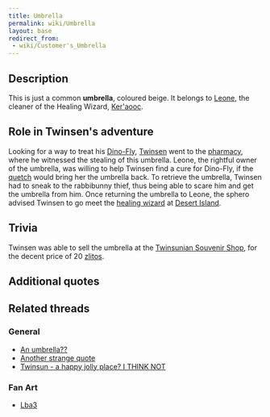 ```yaml
---
title: Umbrella
permalink: wiki/Umbrella
layout: base
redirect_from:
 - wiki/Customer's_Umbrella
---
```


## Description

This is just a common **umbrella**, coloured beige. It belongs to
[Leone](Leone "wikilink"), the cleaner of the Healing Wizard,
[Ker'aooc](Ker'aooc "wikilink").

## Role in Twinsen's adventure

Looking for a way to treat his [Dino-Fly](Dino-Fly "wikilink"),
[Twinsen](Twinsen "wikilink") went to the
[pharmacy](pharmacy "wikilink"), where he witnessed the stealing of this
umbrella. Leone, the rightful owner of the umbrella, was willing to help
Twinsen find a cure for Dino-Fly, if the [quetch](quetch "wikilink")
would bring her the umbrella back. To retrieve the umbrella, Twinsen had
to sneak to the rabbibunny thief, thus being able to scare him and get
the umbrella from him. Once returning the umbrella to Leone, the sphero
advised Twinsen to go meet the [healing wizard](Ker'aooc "wikilink") at
[Desert Island](Desert_Island "wikilink").

## Trivia

Twinsen was able to sell the umbrella at the [Twinsunian Souvenir
Shop](Twinsunian_Souvenir_Shop "wikilink"), for the decent price of 20
[zlitos](zlito "wikilink").

## Additional quotes

## Related threads

### General

- [An umbrella??](https://forum.magicball.net/showthread.php?t=7656)
- [Another strange
  quote](https://forum.magicball.net/showthread.php?t=5906)
- [Twinsun - a happy jolly place? I THINK
  NOT](https://forum.magicball.net/showthread.php?t=155)

### Fan Art

- [Lba3](http://forum.magicball.net/showthread.php?p=112171#post112171)
